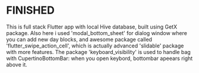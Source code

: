 # FINISHED

This is full stack Flutter app with local Hive database, built using GetX package. Also here i used 'modal_bottom_sheet' for dialog window where you can add new day blocks, and awesome package called 'flutter_swipe_action_cell', which is actually advanced 'slidable' package with more features. The package 'keyboard_visibility' is used to handle bag with CupertinoBottomBar: when you open keybord, bottombar apeears right above it.
